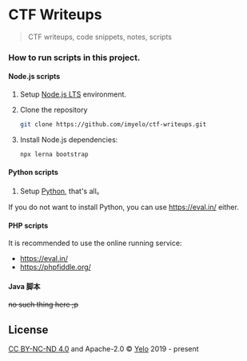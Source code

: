 # CTF Writeups
> CTF writeups, code snippets, notes, scripts

### How to run scripts in this project.
#### Node.js scripts
1. Setup [Node.js LTS](https://nodejs.org/en/) environment.
2. Clone the repository

    ```sh
    git clone https://github.com/imyelo/ctf-writeups.git
    ```

3. Install Node.js dependencies:

    ```sh
    npx lerna bootstrap
    ```

#### Python scripts
1. Setup [Python](https://www.python.org/downloads/), that's all。

If you do not want to install Python, you can use https://eval.in/ either.

#### PHP scripts
It is recommended to use the online running service:
- https://eval.in/
- https://phpfiddle.org/

#### Java 脚本
~~no such thing here ;p~~

## License
[CC BY-NC-ND 4.0](https://creativecommons.org/licenses/by-nc-nd/4.0/deed.zh) and Apache-2.0 &copy; [Yelo](https://yelo.cc/2019/04/13/ddctf-2019-writeups-intro.html) 2019 - present
